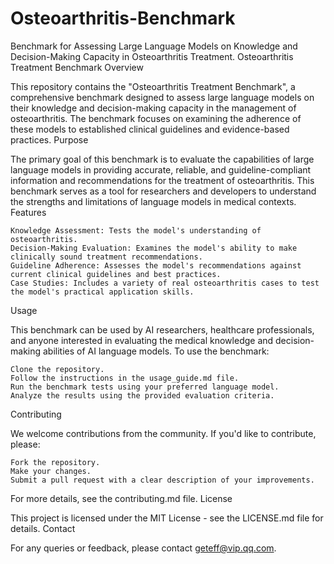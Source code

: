 # Osteoarthritis-Benchmark
Benchmark for Assessing Large Language Models on Knowledge and Decision-Making Capacity in Osteoarthritis Treatment.
Osteoarthritis Treatment Benchmark
Overview

This repository contains the "Osteoarthritis Treatment Benchmark", a comprehensive benchmark designed to assess large language models on their knowledge and decision-making capacity in the management of osteoarthritis. The benchmark focuses on examining the adherence of these models to established clinical guidelines and evidence-based practices.
Purpose

The primary goal of this benchmark is to evaluate the capabilities of large language models in providing accurate, reliable, and guideline-compliant information and recommendations for the treatment of osteoarthritis. This benchmark serves as a tool for researchers and developers to understand the strengths and limitations of language models in medical contexts.
Features

    Knowledge Assessment: Tests the model's understanding of osteoarthritis.
    Decision-Making Evaluation: Examines the model's ability to make clinically sound treatment recommendations.
    Guideline Adherence: Assesses the model's recommendations against current clinical guidelines and best practices.
    Case Studies: Includes a variety of real osteoarthritis cases to test the model's practical application skills.

Usage

This benchmark can be used by AI researchers, healthcare professionals, and anyone interested in evaluating the medical knowledge and decision-making abilities of AI language models. To use the benchmark:

    Clone the repository.
    Follow the instructions in the usage_guide.md file.
    Run the benchmark tests using your preferred language model.
    Analyze the results using the provided evaluation criteria.

Contributing

We welcome contributions from the community. If you'd like to contribute, please:

    Fork the repository.
    Make your changes.
    Submit a pull request with a clear description of your improvements.

For more details, see the contributing.md file.
License

This project is licensed under the MIT License - see the LICENSE.md file for details.
Contact

For any queries or feedback, please contact geteff@vip.qq.com.
